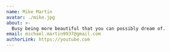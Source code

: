 ```yaml
---
name: Mike Martin
avatar: ./mike.jpg
about: >-
  Busy being more beautiful that you can possibly dream of.
email: michael.martin9937@gmail.com
authorLink: https://youtube.com
---
```

